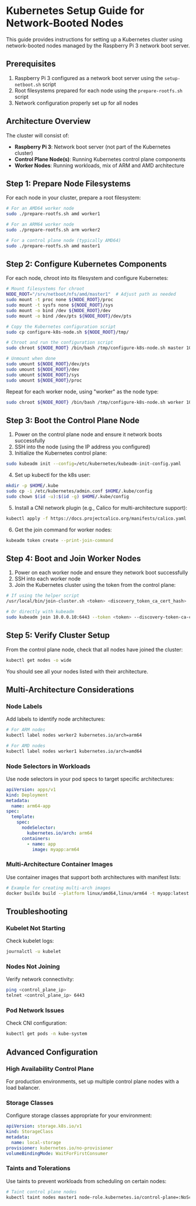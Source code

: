 # Kubernetes Setup Guide for Network-Booted Nodes

This guide provides instructions for setting up a Kubernetes cluster using network-booted nodes managed by the Raspberry Pi 3 network boot server.

## Prerequisites

1. Raspberry Pi 3 configured as a network boot server using the `setup-netboot.sh` script
2. Root filesystems prepared for each node using the `prepare-rootfs.sh` script
3. Network configuration properly set up for all nodes

## Architecture Overview

The cluster will consist of:

- **Raspberry Pi 3**: Network boot server (not part of the Kubernetes cluster)
- **Control Plane Node(s)**: Running Kubernetes control plane components
- **Worker Nodes**: Running workloads, mix of ARM and AMD architecture

## Step 1: Prepare Node Filesystems

For each node in your cluster, prepare a root filesystem:

```bash
# For an AMD64 worker node
sudo ./prepare-rootfs.sh amd worker1

# For an ARM64 worker node
sudo ./prepare-rootfs.sh arm worker2

# For a control plane node (typically AMD64)
sudo ./prepare-rootfs.sh amd master1
```

## Step 2: Configure Kubernetes Components

For each node, chroot into its filesystem and configure Kubernetes:

```bash
# Mount filesystems for chroot
NODE_ROOT="/srv/netboot/nfs/amd/master1"  # Adjust path as needed
sudo mount -t proc none ${NODE_ROOT}/proc
sudo mount -t sysfs none ${NODE_ROOT}/sys
sudo mount -o bind /dev ${NODE_ROOT}/dev
sudo mount -o bind /dev/pts ${NODE_ROOT}/dev/pts

# Copy the Kubernetes configuration script
sudo cp configure-k8s-node.sh ${NODE_ROOT}/tmp/

# Chroot and run the configuration script
sudo chroot ${NODE_ROOT} /bin/bash /tmp/configure-k8s-node.sh master 10.0.0.10 10.0.0.10

# Unmount when done
sudo umount ${NODE_ROOT}/dev/pts
sudo umount ${NODE_ROOT}/dev
sudo umount ${NODE_ROOT}/sys
sudo umount ${NODE_ROOT}/proc
```

Repeat for each worker node, using "worker" as the node type:

```bash
sudo chroot ${NODE_ROOT} /bin/bash /tmp/configure-k8s-node.sh worker 10.0.0.11 10.0.0.10
```

## Step 3: Boot the Control Plane Node

1. Power on the control plane node and ensure it network boots successfully
2. SSH into the node (using the IP address you configured)
3. Initialize the Kubernetes control plane:

```bash
sudo kubeadm init --config=/etc/kubernetes/kubeadm-init-config.yaml
```

4. Set up kubectl for the k8s user:

```bash
mkdir -p $HOME/.kube
sudo cp -i /etc/kubernetes/admin.conf $HOME/.kube/config
sudo chown $(id -u):$(id -g) $HOME/.kube/config
```

5. Install a CNI network plugin (e.g., Calico for multi-architecture support):

```bash
kubectl apply -f https://docs.projectcalico.org/manifests/calico.yaml
```

6. Get the join command for worker nodes:

```bash
kubeadm token create --print-join-command
```

## Step 4: Boot and Join Worker Nodes

1. Power on each worker node and ensure they network boot successfully
2. SSH into each worker node
3. Join the Kubernetes cluster using the token from the control plane:

```bash
# If using the helper script
/usr/local/bin/join-cluster.sh <token> <discovery_token_ca_cert_hash>

# Or directly with kubeadm
sudo kubeadm join 10.0.0.10:6443 --token <token> --discovery-token-ca-cert-hash <hash>
```

## Step 5: Verify Cluster Setup

From the control plane node, check that all nodes have joined the cluster:

```bash
kubectl get nodes -o wide
```

You should see all your nodes listed with their architecture.

## Multi-Architecture Considerations

### Node Labels

Add labels to identify node architectures:

```bash
# For ARM nodes
kubectl label nodes worker2 kubernetes.io/arch=arm64

# For AMD nodes
kubectl label nodes worker1 kubernetes.io/arch=amd64
```

### Node Selectors in Workloads

Use node selectors in your pod specs to target specific architectures:

```yaml
apiVersion: apps/v1
kind: Deployment
metadata:
  name: arm64-app
spec:
  template:
    spec:
      nodeSelector:
        kubernetes.io/arch: arm64
      containers:
        - name: app
          image: myapp:arm64
```

### Multi-Architecture Container Images

Use container images that support both architectures with manifest lists:

```bash
# Example for creating multi-arch images
docker buildx build --platform linux/amd64,linux/arm64 -t myapp:latest --push .
```

## Troubleshooting

### Kubelet Not Starting

Check kubelet logs:

```bash
journalctl -u kubelet
```

### Nodes Not Joining

Verify network connectivity:

```bash
ping <control_plane_ip>
telnet <control_plane_ip> 6443
```

### Pod Network Issues

Check CNI configuration:

```bash
kubectl get pods -n kube-system
```

## Advanced Configuration

### High Availability Control Plane

For production environments, set up multiple control plane nodes with a load balancer.

### Storage Classes

Configure storage classes appropriate for your environment:

```yaml
apiVersion: storage.k8s.io/v1
kind: StorageClass
metadata:
  name: local-storage
provisioner: kubernetes.io/no-provisioner
volumeBindingMode: WaitForFirstConsumer
```

### Taints and Tolerations

Use taints to prevent workloads from scheduling on certain nodes:

```bash
# Taint control plane nodes
kubectl taint nodes master1 node-role.kubernetes.io/control-plane=:NoSchedule
```
